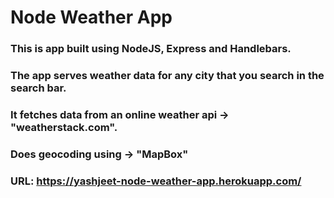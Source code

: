 # Node Weather App

### This is app built using NodeJS, Express and Handlebars.
### The app serves weather data for any city that you search in the search bar.
### It fetches data from an online weather api -> "weatherstack.com".
### Does geocoding using -> "MapBox"

### URL: https://yashjeet-node-weather-app.herokuapp.com/

